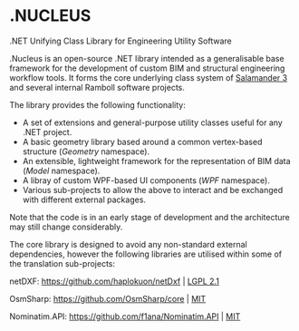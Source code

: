 # .NUCLEUS
.NET Unifying Class Library for Engineering Utility Software

.Nucleus is an open-source .NET library intended as a generalisable base framework for the development of custom BIM and structural engineering workflow tools.  It forms the core underlying class system of [Salamander 3](https://www.food4rhino.com/app/salamander-3) and several internal Ramboll software projects.

The library provides the following functionality:

- A set of extensions and general-purpose utility classes useful for any .NET project.
- A basic geometry library based around a common vertex-based structure (*Geometry* namespace).
- An extensible, lightweight framework for the representation of BIM data (*Model* namespace).
- A libray of custom WPF-based UI components (*WPF* namespace).
- Various sub-projects to allow the above to interact and be exchanged with different external packages.

Note that the code is in an early stage of development and the architecture may still change considerably.

The core library is designed to avoid any non-standard external dependencies, however the following libraries are utilised within some of the translation sub-projects:

netDXF: https://github.com/haplokuon/netDxf | [LGPL 2.1](https://github.com/haplokuon/netDxf/blob/master/LICENSE)

OsmSharp: https://github.com/OsmSharp/core | [MIT](https://github.com/OsmSharp/core/blob/master/LICENSE.md)

Nominatim.API: https://github.com/f1ana/Nominatim.API | [MIT](https://github.com/f1ana/Nominatim.API/blob/master/LICENSE)
